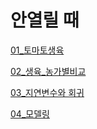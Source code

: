 # 안열릴 때
[01_토마토생육][토마토생육]

[토마토생육]:https://nbviewer.jupyter.org/github/meucham11/nong_intern/blob/main/%ED%86%A0%EB%A7%88%ED%86%A0/01_%ED%86%A0%EB%A7%88%ED%86%A0%EC%83%9D%EC%9C%A1.ipynb

[02_생육_농가별비교][생육_농가별비교]

[생육_농가별비교]:https://nbviewer.jupyter.org/github/meucham11/nong_intern/blob/main/%ED%86%A0%EB%A7%88%ED%86%A0/02_%EC%83%9D%EC%9C%A1_%EB%86%8D%EA%B0%80%EB%B3%84%EB%B9%84%EA%B5%90.ipynb

[03_지연변수와 회귀][지연변수와 회귀]

[지연변수와 회귀]:https://nbviewer.jupyter.org/github/meucham11/nong_intern/blob/main/%ED%86%A0%EB%A7%88%ED%86%A0/03_%EC%A7%80%EC%97%B0%EB%B3%80%EC%88%98%EC%99%80%20%ED%9A%8C%EA%B7%80.ipynb

[04_모델링][모델링]

[모델링]:https://nbviewer.jupyter.org/github/meucham11/nong_intern/blob/main/04_%EB%AA%A8%EB%8D%B8%EB%A7%81.ipynb



